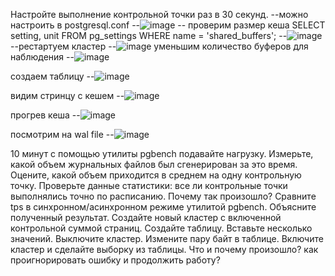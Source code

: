 Настройте выполнение контрольной точки раз в 30 секунд.
--можно настроить в postgresql.conf
--![image](https://user-images.githubusercontent.com/45406197/183584170-3438fe82-e8b6-4751-8776-1ffb37fd6801.png)
-- проверим размер кеша
SELECT setting, unit FROM pg_settings WHERE name = 'shared_buffers';
--![image](https://user-images.githubusercontent.com/45406197/183586350-3e08b296-1bc1-4559-b35a-8f0eb3357f7d.png)
     --рестартуем кластер
--![image](https://user-images.githubusercontent.com/45406197/183586762-ab19af8d-4028-498f-a678-b15ea4f0a15c.png)
уменьшим количество буферов для наблюдения
--![image](https://user-images.githubusercontent.com/45406197/183586957-40938a56-1c19-4f25-8e97-93a024acaf2e.png)

создаем таблицу 
--![image](https://user-images.githubusercontent.com/45406197/183666290-a3c098f2-61fc-40ff-8b3b-f9dea5a11ae8.png)

видим стринцу с кешем
--![image](https://user-images.githubusercontent.com/45406197/183667882-57ff9619-e9a0-451f-8b10-dec7404fe491.png)

прогрев кеша
--![image](https://user-images.githubusercontent.com/45406197/183670212-53b06b73-fec6-4898-8c0b-037bf3647b97.png)

посмотрим на wal file
--![image](https://user-images.githubusercontent.com/45406197/183670968-d45276fd-f2d9-49d1-b2b4-293bd73e27d2.png)

10 минут c помощью утилиты pgbench подавайте нагрузку.
Измерьте, какой объем журнальных файлов был сгенерирован за это время. Оцените, какой объем приходится в среднем на одну контрольную точку.
Проверьте данные статистики: все ли контрольные точки выполнялись точно по расписанию. Почему так произошло?
Сравните tps в синхронном/асинхронном режиме утилитой pgbench. Объясните полученный результат.
Создайте новый кластер с включенной контрольной суммой страниц. Создайте таблицу. Вставьте несколько значений. Выключите кластер. 
Измените пару байт в таблице. Включите кластер и сделайте выборку из таблицы. Что и почему произошло? как проигнорировать ошибку и продолжить работу?
